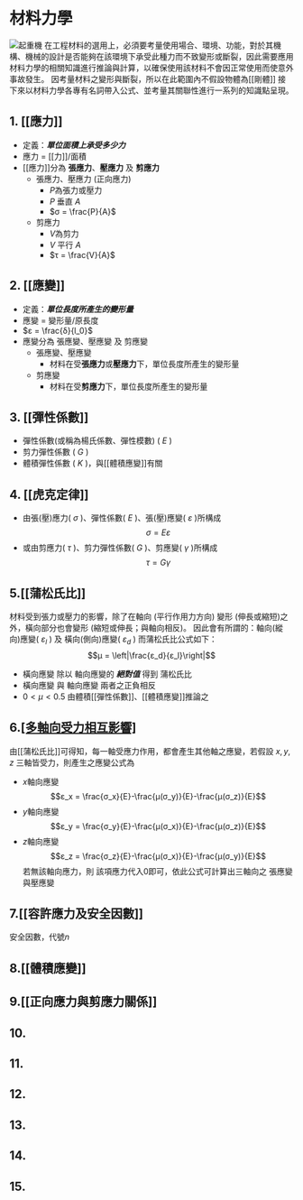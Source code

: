 # 材料力學 #
![起重機](https://cdn.pixabay.com/photo/2020/07/31/02/48/oil-5451802_960_720.jpg)
在工程材料的選用上，必須要考量使用場合、環境、功能，對於其機構、機械的設計是否能夠在該環境下承受此種力而不致變形或斷裂，因此需要應用材料力學的相關知識進行推論與計算，以確保使用該材料不會因正常使用而使意外事故發生。
因考量材料之變形與斷裂，所以在此範圍內不假設物體為[[剛體]]
接下來以材料力學各專有名詞帶入公式、並考量其關聯性進行一系列的知識點呈現。
## 1. [[應力]]
+ 定義：***單位面積上承受多少力***
+ 應力 = [[力]]/面積
+ [[應力]]分為 **張應力**、**壓應力** 及 **剪應力**
	+ 張應力、壓應力 (正向應力)
		+ $P$為張力或壓力
		+ $P$ 垂直 $A$
		+ $σ = \frac{P}{A}$
	+ 剪應力
		+ $V$為剪力
		+ $V$ 平行 $A$
		+ $τ = \frac{V}{A}$

## 2. [[應變]]
+ 定義：***單位長度所產生的變形量***
+ 應變 = 變形量/原長度
+ $ε = \frac{δ}{l_0}$
+ 應變分為 張應變、壓應變 及 剪應變
	+ 張應變、壓應變
		+ 材料在受**張應力**或**壓應力**下，單位長度所產生的變形量
	+ 剪應變
		+ 材料在受**剪應力**下，單位長度所產生的變形量

## 3. [[彈性係數]]
+ 彈性係數(或稱為楊氏係數、彈性模數) ( $E$ )
+ 剪力彈性係數 ( $G$ )
+ 體積彈性係數 ( $K$ )，與[[體積應變]]有關

## 4. [[虎克定律]]
+ 由張(壓)應力( $σ$ )、彈性係數( $E$ )、張(壓)應變( $ε$ )所構成
$$σ = Eε$$
+ 或由剪應力( $τ$ )、剪力彈性係數( $G$ )、剪應變( $γ$ )所構成
$$τ = Gγ$$
## 5.[[蒲松氏比]]
材料受到張力或壓力的影響，除了在軸向 (平行作用力方向) 變形 (伸長或縮短)之外，橫向部分也會變形 (縮短或伸長；與軸向相反)。
因此會有所謂的：軸向(縱向)應變( $ε_l$ ) 及 橫向(側向)應變( $ε_d$ )
而蒲松氏比公式如下：
	$$μ = \left|\frac{ε_d}{ε_l}\right|$$
+ 橫向應變 除以 軸向應變的 ***絕對值*** 得到 蒲松氏比
+ 橫向應變 與 軸向應變 兩者之正負相反
+ $0<μ<0.5$ 由體積[[彈性係數]]、[[體積應變]]推論之


## 6.[[多軸向受力相互影響]](張應變與壓應變)
由[[蒲松氏比]]可得知，每一軸受應力作用，都會產生其他軸之應變，若假設 $x , y , z$ 三軸皆受力，則產生之應變公式為
+ $x$軸向應變
	$$ε_x = \frac{σ_x}{E}-\frac{μ(σ_y)}{E}-\frac{μ(σ_z)}{E}$$
+ $y$軸向應變
	$$ε_y = \frac{σ_y}{E}-\frac{μ(σ_x)}{E}-\frac{μ(σ_z)}{E}$$
+ $z$軸向應變
	$$ε_z = \frac{σ_z}{E}-\frac{μ(σ_x)}{E}-\frac{μ(σ_y)}{E}$$
若無該軸向應力，則 該項應力代入$0$即可，依此公式可計算出三軸向之 張應變與壓應變

## 7.[[容許應力及安全因數]]
安全因數，代號$n$ 

## 8.[[體積應變]]

## 9.[[正向應力與剪應力關係]]

## 10.
## 11.
## 12.
## 13.
## 14.
## 15.

